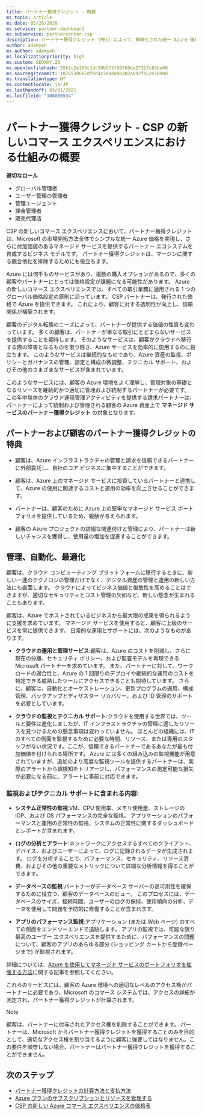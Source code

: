 ```yaml
---
title: パートナー獲得クレジット - 概要
ms.topic: article
ms.date: 05/26/2020
ms.service: partner-dashboard
ms.subservice: partnercenter-csp
description: パートナー獲得クレジット (PEC) によって、簡略化された統一 Azure 価格と付加価値のあるマネージド サービスを実現すると同時に、利益に対する競争を排除する方法について説明します。
author: adamyeh
ms.author: adamyeh
ms.localizationpriority: high
ms.custom: SEOMAY.20
ms.openlocfilehash: 5561c2e183c1dc50b573f89769da27317c83ba00
ms.sourcegitcommit: 10765386b2df0d4c2e8da9b302a692f452e1090d
ms.translationtype: HT
ms.contentlocale: ja-JP
ms.lasthandoff: 03/31/2021
ms.locfileid: "106086534"
---
```

# <a name="partner-earned-credit---an-overview-of-how-it-works-in-the-new-commerce-experience-in-csp"></a>パートナー獲得クレジット - CSP の新しいコマース エクスペリエンスにおける仕組みの概要

**適切なロール**

- グローバル管理者
- ユーザー管理の管理者
- 管理エージェント
- 課金管理者
- 販売代理店

CSP の新しいコマース エクスペリエンスにおいて、パートナー獲得クレジットは、Microsoft の市場開拓方法全体でシンプルな統一 Azure 価格を実現し、さらに付加価値のあるマネージド サービスを提供するパートナー エコシステムを育成するビジネス モデルです。 パートナー獲得クレジットは、マージンに関する競合他社を排除するためにも役立ちます。

Azure には何千ものサービスがあり、複数の購入オプションがあるので、多くの顧客やパートナーにとっては価格設定が課題になる可能性があります。 Azure の新しいコマース エクスペリエンスでは、すべての取引業務に適用される 1 つのグローバル価格設定の原則に沿っています。 CSP パートナーは、発行された価格で Azure を提供できます。 これにより、顧客に対する透明性が向上し、信頼関係が構築されます。

顧客のデジタル転換のニーズによって、パートナーが提供する価値の性質も変わっています。 多くの顧客は、パートナーが単なる取引にとどまらないサービスを提供することを期待します。 そのようなサービスは、顧客がクラウドへ移行する際の障害となるものを取り除き、Azure サービスを効率的に使用するのに役立ちます。 このようなサービスは継続的なものであり、Azure 資産の監視、ポリシーとガバナンスの管理、設定と構成の微調整、テクニカル サポート、およびその他のさまざまなサービスが含まれています。 

このようなサービスには、顧客の Azure 環境をよく理解し、管理対象の基礎となるリソースを継続的かつ適切に管理および統制するパートナーが必要です。 この年中無休のクラウド運用管理アクティビティを提供する請求パートナーは、パートナーによって統制および管理される顧客の Azure 資産上で **マネージド サービスのパートナー獲得クレジット** の対象となります。


## <a name="benefits-of-the-partner-earned-credit-for-partners-and-customers"></a>パートナーおよび顧客のパートナー獲得クレジットの特典

- 顧客は、Azure インフラストラクチャの管理と請求を信頼できるパートナーに外部委託し、自社のコア ビジネスに集中することができます。

- 顧客は、Azure 上のマネージド サービスに投資しているパートナーと連携して、Azure の使用に関連するコストと運用の効率を向上させることができます。

- パートナーは、顧客のために Azure 上の堅牢なマネージド サービス ポートフォリオを提供しているため、報酬が与えられます。  

- 顧客の Azure プロジェクトの詳細な関連付けと管理により、パートナーは新しいチャンスを獲得し、使用量の増加を促進することができます。 

## <a name="manage-automate-and-optimize"></a>管理、自動化、最適化

顧客は、クラウド コンピューティング プラットフォームに移行するときに、新しい一連のテクノロジの管理だけでなく、デジタル資産の管理と運用の新しい方法にも直面します。 クラウドによってビジネス価値と俊敏性を高めることはできますが、適切なセキュリティとコスト管理の欠如など、新しい懸念が生まれることもあります。 

顧客は、Azure でホストされているビジネスから最大限の成果を得られるように支援を求めています。 マネージド サービスを使用すると、顧客に上級のサービスを常に提供できます。 日常的な運用とサポートには、次のようなものがあります。

- **クラウドの運用と管理サービス**:顧客は、Azure のコストを削減し、さらに現在の分離、セキュリティ ポリシー、および監査モデルを再現できる Microsoft パートナーを求めています。 また、パートナーに対して、ワークロードの適合性と、Azure の 1 回限りのデプロイや継続的な運用のコストを特定できる成熟したツールにアクセスできることも期待しています。 さらに、顧客は、自動化とオーケストレーション、更新プログラムの適用、構成管理、バックアップとディザスター リカバリー、および ID 管理のサポートを必要としています。 

- **クラウドの監視とテクニカル サポート**:クラウドを使用する世界では、ツールと要件は進化しましたが、IT インフラストラクチャの管理に適したリソースを見つけるための懸念事項は変わっていません。 ほとんどの組織には、IT のすべての側面を監視するために必要な時間、リソース、または専用のスタッフがない状況です。ここが、信頼できるパートナーであるあなたが最も付加価値を付けられる場所です。 Azure には多くの組み込みの監視機能が用意されていますが、追加のより高度な監視ツールを提供するパートナーは、実際のアラートから誤検知をトリアージし、パフォーマンスの測定可能な損失が必要になる前に、アラートに事前に対応できます。 


### <a name="included-in-monitoring-and-technical-support"></a>監視およびテクニカル サポートに含まれる内容:

- **システム正常性の監視**:VM、CPU 使用率、メモリ使用量、ストレージの IOP、および OS パフォーマンスの完全な監視。 アプリケーションのパフォーマンスと運用の正常性の監視、システムの正常性に関するダッシュボードとレポートが含まれます。

- **ログの分析とアラート**:ネットワークにアクセスするすべてのクライアント、デバイス、およびユーザーによって、ログに記録されるデータが生成されます。 ログを分析することで、パフォーマンス、セキュリティ、リソース消費、およびその他の重要なメトリックについて詳細な分析情報を得ることができます。

- **データベースの監視**:パートナーがデータベース サーバーの高可用性を確保するために役立つ、顧客のデータベースのビュー。 このプロセスには、データベースのサイズ、接続時間、ユーザーのログの保持、使用傾向の分析、データを使用して問題を予防的に修復することが含まれます。

- **アプリのパフォーマンス監視**:アプリケーション (または Web ページ) のすべての側面をエンドツーエンドで追跡します。 アプリの監視では、可能な限り最高のユーザー エクスペリエンスを提供するために、パフォーマンスの問題について、顧客のアプリのあらゆる部分 (ショッピング カートから登録ページまで) が監視されます。

詳細については、[Azure を使用してマネージド サービスのポートフォリオを拡張する方法](https://partner.microsoft.com/campaigns/cloud-playbooks-thank-you)に関する記事を参照してください。

これらのサービスには、顧客の Azure 環境への適切なレベルのアクセス権がパートナーに必要であり、Microsoft のコマース システムでは、アクセスの詳細が測定され、パートナー獲得クレジットが計算されます。  

>[!Note]
>顧客は、パートナーに付与されたアクセス権を削除することができます。 パートナーは、Microsoft からパートナー獲得クレジットを獲得することのみを目的として、適切なアクセス権を割り当てるように顧客に強要してはなりません。この要件を順守しない場合、パートナーはパートナー獲得クレジットを獲得することができません。

## <a name="next-steps"></a>次のステップ

- [パートナー獲得クレジットの計算方法と支払方法](partner-earned-credit-explanation.md)
- [Azure プランのサブスクリプションとリソースを管理する](azure-plan-manage.md)
- [CSP の新しい Azure コマース エクスペリエンスの価格表](azure-plan-price-list.md)